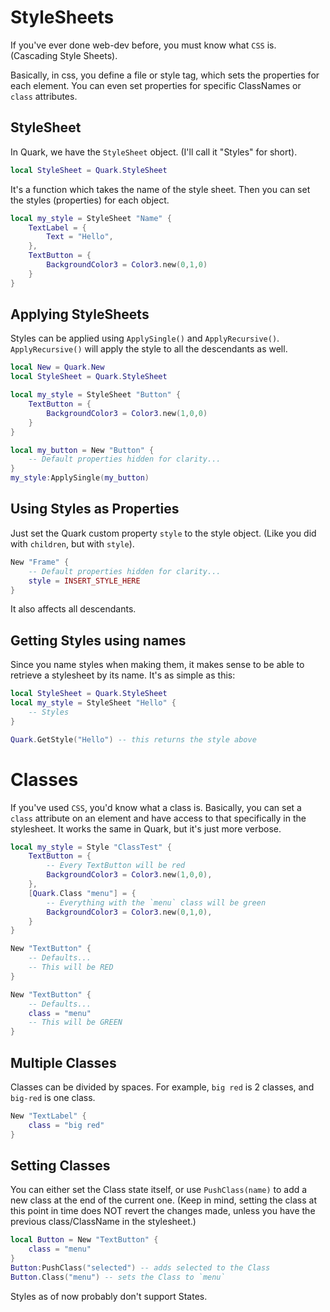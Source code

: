 # StyleSheets

If you've ever done web-dev before, you must know what `CSS` is. (Cascading Style Sheets).

Basically, in css, you define a file or style tag, which sets the properties for each element. You can even set properties for specific ClassNames or `class` attributes.

## StyleSheet

In Quark, we have the `StyleSheet` object. (I'll call it "Styles" for short).

```lua
local StyleSheet = Quark.StyleSheet
```

It's a function which takes the name of the style sheet. Then you can set the styles (properties) for each object.

```lua
local my_style = StyleSheet "Name" {
    TextLabel = {
        Text = "Hello",
    },
    TextButton = {
        BackgroundColor3 = Color3.new(0,1,0)
    }
}
```

## Applying StyleSheets

Styles can be applied using `ApplySingle()` and `ApplyRecursive()`.
`ApplyRecursive()` will apply the style to all the descendants as well.

```lua
local New = Quark.New
local StyleSheet = Quark.StyleSheet

local my_style = StyleSheet "Button" {
    TextButton = {
        BackgroundColor3 = Color3.new(1,0,0)
    }
}
```

```lua
local my_button = New "Button" {
    -- Default properties hidden for clarity...
}
my_style:ApplySingle(my_button)
```

## Using Styles as Properties

Just set the Quark custom property `style` to the style object. (Like you did with `children`, but with `style`).

```lua
New "Frame" {
    -- Default properties hidden for clarity...
    style = INSERT_STYLE_HERE
}
```

It also affects all descendants.

## Getting Styles using names

Since you name styles when making them, it makes sense to be able to retrieve a stylesheet by its name. It's as simple as this:

```lua
local StyleSheet = Quark.StyleSheet
local my_style = StyleSheet "Hello" {
    -- Styles
}

Quark.GetStyle("Hello") -- this returns the style above
```

# Classes

If you've used `CSS`, you'd know what a class is. Basically, you can set a `class` attribute on an element and have access to that specifically in the stylesheet. It works the same in Quark, but it's just more verbose.

```lua
local my_style = Style "ClassTest" {
    TextButton = {
        -- Every TextButton will be red
        BackgroundColor3 = Color3.new(1,0,0),
    },
    [Quark.Class "menu"] = {
        -- Everything with the `menu` class will be green
        BackgroundColor3 = Color3.new(0,1,0),
    }
}
```

```lua
New "TextButton" {
    -- Defaults...
    -- This will be RED
}

New "TextButton" {
    -- Defaults...
    class = "menu"
    -- This will be GREEN
}
```

## Multiple Classes

Classes can be divided by spaces. For example, `big red` is 2 classes, and `big-red` is one class.

```lua
New "TextLabel" {
    class = "big red"
}
```

## Setting Classes

You can either set the Class state itself, or use `PushClass(name)` to add a new class at the end of the current one. (Keep in mind, setting the class at this point in time does NOT revert the changes made, unless you have the previous class/ClassName in the stylesheet.)

```lua
local Button = New "TextButton" {
    class = "menu"
}
Button:PushClass("selected") -- adds selected to the Class
Button.Class("menu") -- sets the Class to `menu`
```

Styles as of now probably don't support States.

